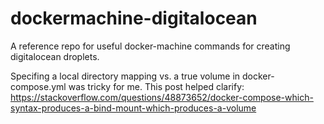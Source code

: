 # dockermachine-digitalocean
A reference repo for useful docker-machine commands for creating digitalocean droplets.

Specifing a local directory mapping vs. a true volume in docker-compose.yml was tricky for me.
This post helped clarify:
https://stackoverflow.com/questions/48873652/docker-compose-which-syntax-produces-a-bind-mount-which-produces-a-volume
